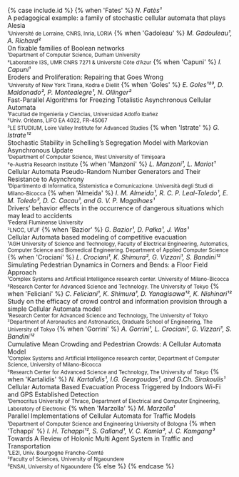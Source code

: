 {% case include.id %}
	{% when 'Fates' %}
		<i>N. Fatès¹</i> <br>
		A pedagogical example: a family of stochastic cellular automata that plays Alesia <br>
		<small>¹Université de Lorraine, CNRS, Inria, LORIA</small>
	{% when 'Gadoleau' %}
		<i>M. Gadouleau¹, A. Richard²</i> <br>
		On fixable families of Boolean networks <br>
		<small>¹Department of Computer Science, Durham University</small><br>
		<small>²Laboratoire I3S, UMR CNRS 7271 & Université Côte d’Azur</small>
	{% when 'Capuni' %}
		<i>I. Capuni¹</i> <br>
		Eroders and Proliferation: Repairing that Goes Wrong <br>
		<small>¹University of New York Tirana, Kodra e Diellit</small>
	{% when 'Goles' %}
		<i>E. Goles¹²³, D. Maldonado², P. Montealegre¹, N. Ollinger²</i> <br>
		Fast-Parallel Algorithms for Freezing Totalistic Asynchronous Cellular Automata <br>
		<small>¹Facultad de Ingenieria y Ciencias, Universidad Adolfo Ibañez</small><br>
		<small>²Univ. Orléans, LIFO EA 4022, FR-45067</small><br>
		<small>³LE STUDIUM, Loire Valley Institute for Advanced Studies</small>
	{% when 'Istrate' %}
		<i>G. Istrate¹²</i> <br>
		Stochastic Stability in Schelling’s Segregation Model with Markovian Asynchronous Update <br>
		<small>¹Department of Computer Science, West University of Timişoara</small><br>
		<small>²e-Austria Research Institute</small>
	{% when 'Manzoni' %}
		<i>L. Manzoni¹, L. Mariot¹</i> <br>
		Cellular Automata Pseudo-Random Number Generators and Their Resistance to Asynchrony <br>
		<small>¹Dipartimento di Informatica, Sistemistica e Comunicazione. Università degli Studi di Milano-Bicocca</small>
	{% when 'Almeida' %}
		<i>I. M. Almeida¹, R. C. P. Leal-Toledo¹, E. M. Toledo², D. C. Cacau¹, and G. V. P. Magalhaes¹</i> <br>
		Drivers’ behavior effects in the occurrence of dangerous situations which may lead to accidents <br>
		<small>¹Federal Fluminense University</small><br>
		<small>²LNCC, UFJF</small>
	{% when 'Bazior' %}
		<i>G. Bazior¹, D. Pałka¹, J. Was¹</i> <br>
		Cellular Automata based modeling of competitive evacuation <br>
		<small>¹AGH University of Science and Technology, Faculty of Electrical Engineering, Automatics, Computer Science and Biomedical Engineering. Department of Applied Computer Science</small>
	{% when 'Crociani' %}
		<i>L. Crociani¹, K. Shimura², G. Vizzari¹, S. Bandini¹²</i> <br>
		Simulating Pedestrian Dynamics in Corners and Bends: a Floor Field Approach <br>
		<small>¹Complex Systems and Artificial Intelligence research center. University of Milano-Bicocca</small><br>
		<small>²Research Center for Advanced Science and Technology. The University of Tokyo</small>
	{% when 'Feliciani' %}
		<i>C. Feliciani¹, K. Shimura¹, D. Yanagisawa¹², K. Nishinari¹²</i> <br>
		Study on the efficacy of crowd control and information provision through a simple Cellular Automata model <br>
		<small>¹Research Center for Advanced Science and Technology, The University of Tokyo</small><br>
		<small>²Department of Aeronautics and Astronautics, Graduate School of Engineering, The University of Tokyo</small>
	{% when 'Gorrini' %}
		<i>A. Gorrini¹, L. Crociani¹, G. Vizzari¹, S. Bandini¹²</i> <br>
		Cumulative Mean Crowding and Pedestrian Crowds: A Cellular Automata Model <br>
		<small>¹Complex Systems and Artificial Intelligence research center, Department of Computer Science, University of Milano-Bicocca</small><br>
		<small>²Research Center for Advanced Science and Technology, The University of Tokyo</small>
	{% when 'Kartalidis' %}
		<i>N. Kartalidis¹, I.G. Georgoudas¹, and G.Ch. Sirakoulis¹</i> <br>
		Cellular Automata Based Evacuation Process Triggered by Indoors Wi-Fi and GPS Established Detection <br>
		<small>¹Democritus University of Thrace, Department of Electrical and Computer Engineering, Laboratory of Electronic</small>
	{% when 'Marzolla' %}
		<i>M. Marzolla¹</i> <br>
		Parallel Implementations of Cellular Automata for Traffic Models <br>
		<small>¹Department of Computer Science and Engineering University of Bologna</small>
	{% when 'Tchappi' %}
		<i>I. H. Tchappi¹², S. Galland¹, V. C. Kamla³, J. C. Kamgang³</i> <br>
		Towards A Review of Holonic Multi Agent System in Traffic and Transportation <br>
		<small>¹LE2I, Univ. Bourgogne Franche-Comté</small><br>
		<small>²Faculty of Sciences, University of Ngaoundere</small><br>
		<small>³ENSAI, University of Ngaoundere</small>
	{% else %}
{% endcase %}
